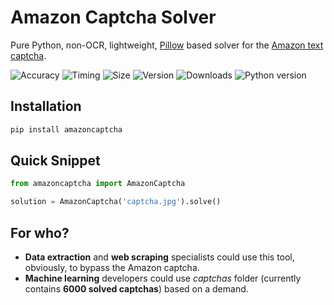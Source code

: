 # Amazon Captcha Solver
Pure Python, non-OCR, lightweight, [Pillow](https://github.com/python-pillow/Pillow) based solver for the [Amazon text captcha](https://www.amazon.com/errors/validateCaptcha).

![Accuracy](https://img.shields.io/badge/accuracy-87.9%25-success)
![Timing](https://img.shields.io/badge/execution%20time-0.4s-red)
![Size](https://img.shields.io/badge/package%20size-2%20MB-informational)
![Version](https://img.shields.io/pypi/v/amazoncaptcha?color=information)
![Downloads](https://img.shields.io/pypi/dm/amazoncaptcha?color=information)
![Python version](https://img.shields.io/pypi/pyversions/amazoncaptcha)

## Installation
```bash
pip install amazoncaptcha
```

## Quick Snippet
```python
from amazoncaptcha import AmazonCaptcha

solution = AmazonCaptcha('captcha.jpg').solve()
```

## For who?
+ **Data extraction** and **web scraping** specialists could use this tool, obviously, to bypass the Amazon captcha.
+ **Machine learning** developers could use *captchas* folder (currently contains **6000 solved captchas**) based on a demand.
